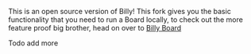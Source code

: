 This is an open source version of Billy! This fork gives you the basic functionality that you need to run a Board locally, to check out the more feature proof big brother, head on over to [Billy Board](https://billyboard.io 'BillyBoard')


Todo add more
